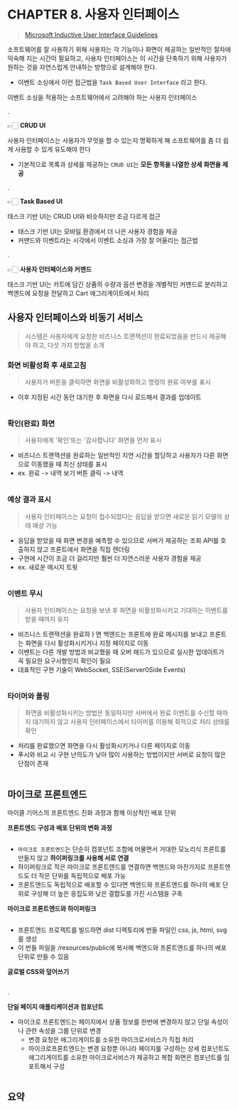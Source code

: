 # CHAPTER 8. 사용자 인터페이스

> [Microsoft Inductive User Interface Guidelines](https://learn.microsoft.com/en-us/previous-versions/ms997506(v=msdn.10)?redirectedfrom=MSDN)

소프트웨어를 잘 사용하기 위해 사용자는 각 기능이나 화면이 제공하는 일반적인 절차에 익숙해 지는 시간이 필요하고, 사용자 인터페이스는 이 시간을 단축하기 위해 사용자가 원하는 것을 자연스럽게 안내하는 방향으로 설계해야 한다.
- 이벤트 소싱에서 이런 접근법을 `Task Based User Interface` 라고 한다.

이벤트 소싱을 적용하는 소프트웨어에서 고려해야 하는 사용자 인터페이스

.

👉🏻 **CRUD UI**

사용자 인터페이스는 사용자가 무엇을 할 수 있는지 명확하게 해 소프트웨어를 좀 더 쉽게 사용할 수 있게 유도해야 한다
- 기본적으로 목록과 상세를 제공하는 `CRUD UI`는 **모든 항목을 나열한 상세 화면을 제공**

.

👉🏻 **Task Based UI**

태스크 기반 UI는 CRUD UI와 비슷하지만 조금 다르게 접근
- 태스크 기반 UI는 모바일 환경에서 더 나은 사용자 경험을 제공
- 커맨드와 이벤트라는 시각에서 이벤트 소싱과 가장 잘 어울리는 접근법

.

👉🏻 **사용자 인터페이스와 커맨드**

태스크 기반 UI는 카트에 담긴 상품의 수량과 옵션 변경을 개별적인 커맨드로 분리하고 백엔드에 요청을 전달하고 Cart 애그리게이트에서 처리

## 사용자 인터페이스와 비동기 서비스

> 시스템은 사용자에게 요청한 비즈니스 트랜잭션이 완료되었음을 반드시 제공해야 하고, 다섯 가지 방법을 소개

### 화면 비활성화 후 새로고침

> 사용자가 버튼을 클릭하면 화면을 비활성화하고 명령의 완료 여부를 표시

- 이후 지정된 시간 동안 대기한 후 화면을 다시 로드해서 결과를 업데이트

<figure><img src="../../.gitbook/assets/microservices-eventsourcing/8-14.png" alt=""><figcaption></figcaption></figure>

### 확인(완료) 화면

> 사용자에게 '확인'또는 '감사합니다' 화면을 먼저 표시

- 비즈니스 트랜잭션을 완료하는 일반적인 지연 시간을 할당하고 사용자가 다른 화면으로 이동했을 때 최신 상태를 표시
- ex. 완료 -> 내역 보기 버튼 클릭 -> 내역

<figure><img src="../../.gitbook/assets/microservices-eventsourcing/8-15.png" alt=""><figcaption></figcaption></figure>

### 예상 결과 표시

> 사용자 인터페이스는 요청이 접수되었다는 응답을 받으면 새로운 읽기 모델의 상태 예상 가능

- 응답을 받았을 때 화면 변경을 예측할 수 있으므로 서버가 제공하는 조회 API를 호출하지 않고 프론트에서 화면을 직접 렌더링
- 구현에 시간이 조금 더 걸리지만 훨씬 더 자연스러운 사용자 경험을 제공
- ex. 새로운 메시지 트윗

<figure><img src="../../.gitbook/assets/microservices-eventsourcing/8-16.png" alt=""><figcaption></figcaption></figure>

### 이벤트 무시

>사용자 인터페이스는 요청을 보낸 후 화면을 비활성화시키고 기대하는 이벤트를 받을 때까지 유지

- 비즈니스 트랜잭션을 완료하ㅏ면 백엔드는 프론트에 완료 메시지를 보내고 프론트는 화면을 다시 활성화시키거나 지정 페이지로 이동
- 이벤트는 다른 개발 방법과 비교했을 때 오버 헤드가 있으므로 실시한 업데이트가 꼭 필요한 요구사항인지 확인이 필요
- 대표적인 구현 기술이 WebSocket, SSE(Server0Side Events)

<figure><img src="../../.gitbook/assets/microservices-eventsourcing/8-17.png" alt=""><figcaption></figcaption></figure>

### 타이머와 폴링

> 화면을 비활성화시키는 방법은 동일하지만 서버에서 완료 이벤트를 수신할 때까지 대기하지 않고 사용자 인터페이스에서 타이머를 이용해 쥑적으로 처리 상태를 확인

- 처리를 완료했으면 화면을 다시 활성화시키거나 다른 페이지로 이동
- 푸시와 비교 시 구현 난의도가 낮아 많이 사용하는 방법이지만 서버로 요청이 많은 단점이 존재

<figure><img src="../../.gitbook/assets/microservices-eventsourcing/8-18.png" alt=""><figcaption></figcaption></figure>

## 마이크로 프론트엔드

마이클 기어스의 프론트엔드 진화 과정과 함께 이상적인 배포 단위

**프론트엔드 구성과 배포 단위의 변화 과정**

<figure><img src="../../.gitbook/assets/microservices-eventsourcing/8-22.png" alt=""><figcaption></figcaption></figure>

- `마이크로 프론트엔드`는 단순히 컴포넌트 조합에 머물면서 거대한 모노리식 프론트를 만들지 않고 **하이퍼링크를 사용해 서로 연결**
- 하이퍼링크로 작은 마이크로 프론트엔드를 연결하면 백엔드와 마찬가지로 프론트엔드도 더 작은 단위를 독립적으로 배포 가능
- 프론트엔드도 독립적으로 배포할 수 있다면 백엔드와 프론트엔드를 하나의 배포 단위로 구성해 더 높은 응집도와 낮은 결합도를 가진 시스템을 구축

**마이크로 프론트엔드와 하이퍼링크**

<figure><img src="../../.gitbook/assets/microservices-eventsourcing/8-23.png" alt=""><figcaption></figcaption></figure>

- 프론트엔드 프로젝트를 빌드하면 dist 디렉토리에 번들 파일인 css, js, html, svg를 생성
- 이 번들 파일을 /resources/public에 복사해 백엔드와 프론트엔드를 하나의 배포 단위로 만들 수 있음

**글로벌 CSS와 덮어쓰기**

<figure><img src="../../.gitbook/assets/microservices-eventsourcing/8-24.png" alt=""><figcaption></figcaption></figure>

.

**단일 페이지 애플리케이션과 컴포넌트**

- 마이크로 프론트엔드는 페이지에서 상품 정보를 한번에 변경하지 않고 단일 속성이나 관련 속성을 그룹 단위로 변경
  - 변경 요청은 애그리게이트를 소유한 마이크로서비스가 직접 처리
  - 마이크로프론트엔드는 변경 요청뿐 아니라 페이지를 구성하는 상세 컴포넌트도 애그리게이트를 소유한 마이크로서비스가 제공하고 복합 화면은 컴포넌트를 임포트해서 구성

<figure><img src="../../.gitbook/assets/microservices-eventsourcing/8-26.png" alt=""><figcaption></figcaption></figure>


## 요약
